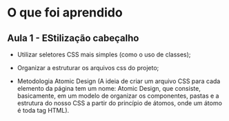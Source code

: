 # O que foi aprendido

## Aula 1 - EStilização cabeçalho

* Utilizar seletores CSS mais simples (como o uso de classes);

* Organizar a estruturar os arquivos css do projeto;

* Metodologia Atomic Design (A ideia de criar um arquivo CSS para cada elemento da página tem um nome: Atomic Design, que consiste, basicamente, em um modelo de organizar os componentes, pastas e a estrutura do nosso CSS a partir do princípio de átomos, onde um átomo é toda tag HTML).